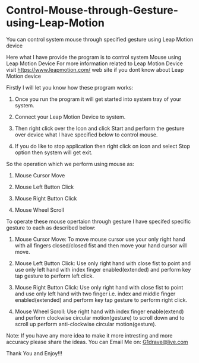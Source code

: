 # Control-Mouse-through-Gesture-using-Leap-Motion
You can control system mouse through specified gesture using Leap Motion device

Here what I have provide the program is to control system Mouse using Leap Motion Device
For more information related to Leap Motion Device visit https://www.leapmotion.com/ web site if you dont know about Leap Motion device

Firstly I will let you know how these program works:

1. Once you run the program it will get started into system tray of your system.

2. Connect your Leap Motion Device to system.

3. Then right click over the Icon and click Start and perform the gesture over device what I have specified below to control mouse.

4. If you do like to stop application then right click on icon and select Stop option then system will get exit. 

So the operation which we perform using mouse as:

1. Mouse Cursor Move

2. Mouse Left Button Click

3. Mouse Right Button Click

4. Mouse Wheel Scroll


To operate these mouse opertaion through gesture I have specifed specific gesture to each as described below:

1. Mouse Cursor Move: To move mouse cursor use your only right hand with all fingers closed/closed fist and then move your hand cursor will move.

2. Mouse Left Button Click: Use only right hand with close fist to point and use only left hand with index finger enabled(extended) and perform key tap gesture to perform left click.

3. Mouse Right Button Click: Use only right hand with close fist to point and use only left hand with two finger i.e. index and middle finger enabled(extended) and perform key tap gesture to perform right click.

4. Mouse Wheel Scroll: Use right hand with index finger enable(extend) and perform clockwise circular motion(gesture) to scroll down and to scroll up perform anti-clockwise circular motion(gesture).

Note: If you have any more idea to make it more intresting and more accuracy please share the ideas.
      You can Email Me on: G1drave@live.com
      
Thank You and Enjoy!!!
